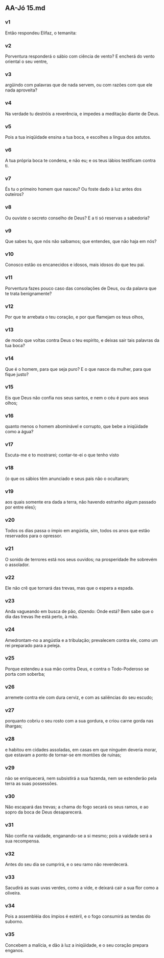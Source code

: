 ## AA-Jó 15.md
### v1
 Então respondeu Elifaz, o temanita:
### v2
 Porventura responderá o sábio com ciência de vento? E encherá do vento oriental o seu ventre,
### v3
 argüindo com palavras que de nada servem, ou com razões com que ele nada aproveita?
### v4
 Na verdade tu destróis a reverência, e impedes a meditação diante de Deus.
### v5
 Pois a tua iniqüidade ensina a tua boca, e escolhes a língua dos astutos.
### v6
 A tua própria boca te condena, e não eu; e os teus lábios testificam contra ti.
### v7
 És tu o primeiro homem que nasceu? Ou foste dado à luz antes dos outeiros?
### v8
 Ou ouviste o secreto conselho de Deus? E a ti só reservas a sabedoria?
### v9
 Que sabes tu, que nós não saibamos; que entendes, que não haja em nós?
### v10
 Conosco estão os encanecidos e idosos, mais idosos do que teu pai.
### v11
 Porventura fazes pouco caso das consolações de Deus, ou da palavra que te trata benignamente?
### v12
 Por que te arrebata o teu coração, e por que flamejam os teus olhos,
### v13
 de modo que voltas contra Deus o teu espírito, e deixas sair tais palavras da tua boca?
### v14
 Que é o homem, para que seja puro? E o que nasce da mulher, para que fique justo?
### v15
 Eis que Deus não confia nos seus santos, e nem o céu é puro aos seus olhos;
### v16
 quanto menos o homem abominável e corrupto, que bebe a iniqüidade como a água?
### v17
 Escuta-me e to mostrarei; contar-te-ei o que tenho visto
### v18
 {o que os sábios têm anunciado e seus pais não o ocultaram;
### v19
 aos quais somente era dada a terra, não havendo estranho algum passado por entre eles};
### v20
 Todos os dias passa o ímpio em angústia, sim, todos os anos que estão reservados para o opressor.
### v21
 O sonido de terrores está nos seus ouvidos; na prosperidade lhe sobrevém o assolador.
### v22
 Ele não crê que tornará das trevas, mas que o espera a espada.
### v23
 Anda vagueando em busca de pão, dizendo: Onde está? Bem sabe que o dia das trevas lhe está perto, à mão.
### v24
 Amedrontam-no a angústia e a tribulação; prevalecem contra ele, como um rei preparado para a peleja.
### v25
 Porque estendeu a sua mão contra Deus, e contra o Todo-Poderoso se porta com soberba;
### v26
 arremete contra ele com dura cerviz, e com as saliências do seu escudo;
### v27
 porquanto cobriu o seu rosto com a sua gordura, e criou carne gorda nas ilhargas;
### v28
 e habitou em cidades assoladas, em casas em que ninguém deveria morar, que estavam a ponto de tornar-se em montões de ruínas;
### v29
 não se enriquecerá, nem subsistirá a sua fazenda, nem se estenderão pela terra as suas possessões.
### v30
 Não escapará das trevas; a chama do fogo secará os seus ramos, e ao sopro da boca de Deus desaparecerá.
### v31
 Não confie na vaidade, enganando-se a si mesmo; pois a vaidade será a sua recompensa.
### v32
 Antes do seu dia se cumprirá, e o seu ramo não reverdecerá.
### v33
 Sacudirá as suas uvas verdes, como a vide, e deixará cair a sua flor como a oliveira.
### v34
 Pois a assembléia dos ímpios é estéril, e o fogo consumirá as tendas do suborno.
### v35
 Concebem a malícia, e dão à luz a iniqüidade, e o seu coração prepara enganos.
